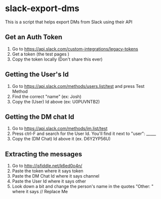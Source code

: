 # slack-export-dms
This is a script that helps export DMs from Slack using their API


## Get an Auth Token
1. Go to https://api.slack.com/custom-integrations/legacy-tokens
2. Get a token (the test pages )
3. Copy the token locally (Don't share this ever)

## Getting the User's Id
1. Go to https://api.slack.com/methods/users.list/test and press Test Method
2. Find the correct "name" (ex: Josh)
3. Copy the (User) Id above (ex: U0PUVNTB2)

## Getting the DM chat Id
1. Go to https://api.slack.com/methods/im.list/test
2. Press ctrl-F and search for the User Id. You'll find it next to "user": _____
3. Copy the (DM Chat) Id above it (ex. D6Y2YP56U)

## Extracting the messages
1. Go to http://jsfiddle.net/k6ed0o4n/
2. Paste the token where it says token
3. Paste the DM Chat Id where it says channel
4. Paste the User Id where it says other
5. Look down a bit and change the person's name in the quotes "Other: " where it says // Replace Me
